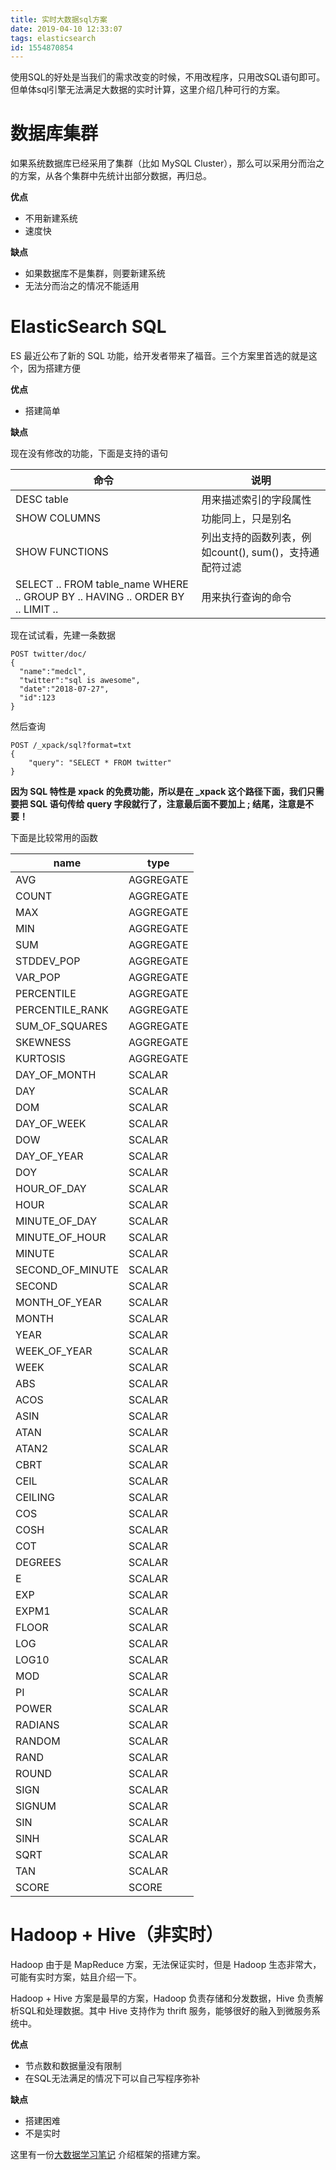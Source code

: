 ```yaml
---
title: 实时大数据sql方案
date: 2019-04-10 12:33:07
tags: elasticsearch
id: 1554870854
---
```


使用SQL的好处是当我们的需求改变的时候，不用改程序，只用改SQL语句即可。但单体sql引擎无法满足大数据的实时计算，这里介绍几种可行的方案。

# 数据库集群
如果系统数据库已经采用了集群（比如 MySQL Cluster），那么可以采用分而治之的方案，从各个集群中先统计出部分数据，再归总。

**优点**
- 不用新建系统
- 速度快

**缺点**
- 如果数据库不是集群，则要新建系统
- 无法分而治之的情况不能适用

# ElasticSearch SQL
ES 最近公布了新的 SQL 功能，给开发者带来了福音。三个方案里首选的就是这个，因为搭建方便

**优点**
- 搭建简单

**缺点**


现在没有修改的功能，下面是支持的语句

命令 | 说明
----|-----
DESC table | 用来描述索引的字段属性
SHOW COLUMNS | 功能同上，只是别名
SHOW FUNCTIONS | 列出支持的函数列表，例如count(), sum()，支持通配符过滤
SELECT .. FROM table_name WHERE .. GROUP BY .. HAVING .. ORDER BY .. LIMIT .. | 用来执行查询的命令

现在试试看，先建一条数据
```
POST twitter/doc/
{
  "name":"medcl",
  "twitter":"sql is awesome",
  "date":"2018-07-27",
  "id":123
}
```

然后查询
```
POST /_xpack/sql?format=txt
{
    "query": "SELECT * FROM twitter"
}
```
**因为 SQL 特性是 xpack 的免费功能，所以是在 _xpack 这个路径下面，我们只需要把 SQL 语句传给 query 字段就行了，注意最后面不要加上 ; 结尾，注意是不要！**

下面是比较常用的函数

name      |     type      
----------------|---------------
AVG             | AGGREGATE
COUNT           |AGGREGATE
MAX             |AGGREGATE
MIN             |AGGREGATE
SUM             |AGGREGATE
STDDEV_POP      |AGGREGATE
VAR_POP         |AGGREGATE
PERCENTILE      |AGGREGATE
PERCENTILE_RANK |AGGREGATE
SUM_OF_SQUARES  |AGGREGATE
SKEWNESS        |AGGREGATE
KURTOSIS        |AGGREGATE
DAY_OF_MONTH    |SCALAR   
DAY             |SCALAR   
DOM             |SCALAR   
DAY_OF_WEEK     |SCALAR   
DOW             |SCALAR   
DAY_OF_YEAR     |SCALAR   
DOY             |SCALAR   
HOUR_OF_DAY     |SCALAR   
HOUR            |SCALAR   
MINUTE_OF_DAY   |SCALAR   
MINUTE_OF_HOUR  |SCALAR   
MINUTE          |SCALAR   
SECOND_OF_MINUTE|SCALAR   
SECOND          |SCALAR   
MONTH_OF_YEAR   |SCALAR   
MONTH           |SCALAR   
YEAR            |SCALAR   
WEEK_OF_YEAR    |SCALAR   
WEEK            |SCALAR   
ABS             |SCALAR   
ACOS            |SCALAR   
ASIN            |SCALAR   
ATAN            |SCALAR   
ATAN2           |SCALAR   
CBRT            |SCALAR   
CEIL            |SCALAR   
CEILING         |SCALAR   
COS             |SCALAR   
COSH            |SCALAR   
COT             |SCALAR   
DEGREES         |SCALAR   
E               |SCALAR   
EXP             |SCALAR   
EXPM1           |SCALAR   
FLOOR           |SCALAR   
LOG             |SCALAR   
LOG10           |SCALAR   
MOD             |SCALAR   
PI              |SCALAR   
POWER           |SCALAR   
RADIANS         |SCALAR   
RANDOM          |SCALAR   
RAND            |SCALAR   
ROUND           |SCALAR   
SIGN            |SCALAR   
SIGNUM          |SCALAR   
SIN             |SCALAR   
SINH            |SCALAR   
SQRT            |SCALAR   
TAN             |SCALAR   
SCORE           |SCORE    

# Hadoop + Hive（非实时）
Hadoop 由于是 MapReduce 方案，无法保证实时，但是 Hadoop 生态非常大，可能有实时方案，姑且介绍一下。

Hadoop + Hive 方案是最早的方案，Hadoop 负责存储和分发数据，Hive 负责解析SQL和处理数据。其中 Hive 支持作为 thrift 服务，能够很好的融入到微服务系统中。

**优点**
- 节点数和数据量没有限制
- 在SQL无法满足的情况下可以自己写程序弥补

**缺点**
- 搭建困难
- 不是实时

这里有一份[大数据学习笔记](https://chu888chu888.gitbooks.io/hadoopstudy/) 介绍框架的搭建方案。